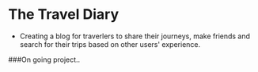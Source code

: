 # The Travel Diary
- Creating a blog for traverlers to share their journeys, make friends and search for their trips based on other users' experience.

###On going project..
